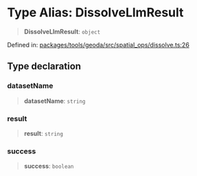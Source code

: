 # Type Alias: DissolveLlmResult

> **DissolveLlmResult**: `object`

Defined in: [packages/tools/geoda/src/spatial\_ops/dissolve.ts:26](https://github.com/GeoDaCenter/openassistant/blob/37d127dc7a76d6b5cf9de906c055e4c904e3dfed/packages/tools/geoda/src/spatial_ops/dissolve.ts#L26)

## Type declaration

### datasetName

> **datasetName**: `string`

### result

> **result**: `string`

### success

> **success**: `boolean`
